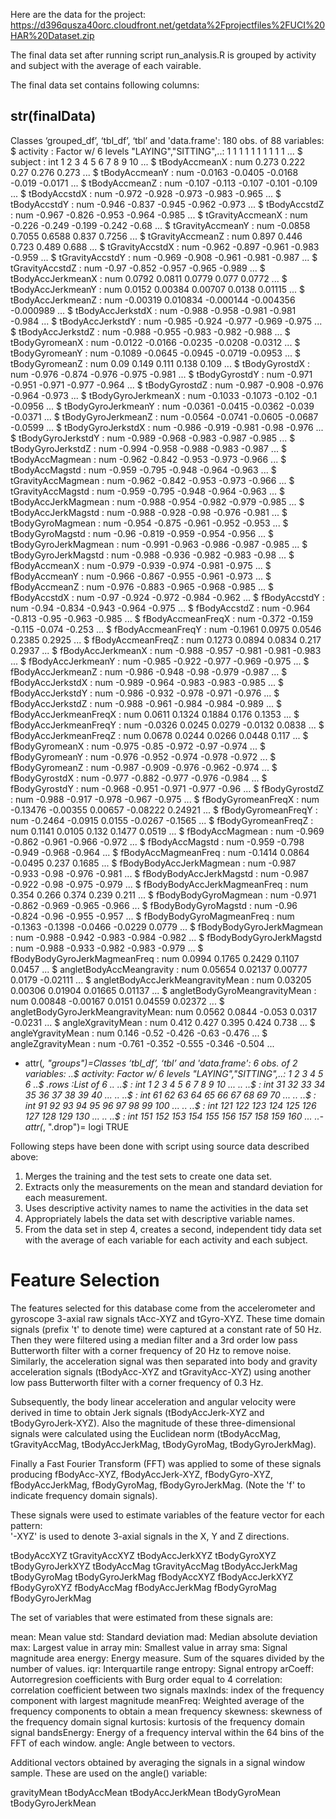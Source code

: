 Here are the data for the project:
https://d396qusza40orc.cloudfront.net/getdata%2Fprojectfiles%2FUCI%20HAR%20Dataset.zip 

The final data set after running script run_analysis.R is grouped by activity and subject with 
the average of each vairable.

The final data set contains following columns:

## str(finalData)
Classes ‘grouped_df’, ‘tbl_df’, ‘tbl’ and 'data.frame': 180 obs. of  88 variables:
 $ activity                         : Factor w/ 6 levels "LAYING","SITTING",..: 1 1 1 1 1 1 1 1 1 1 ...
 $ subject                          : int  1 2 3 4 5 6 7 8 9 10 ...
 $ tBodyAccmeanX                    : num  0.273 0.222 0.27 0.276 0.273 ...
 $ tBodyAccmeanY                    : num  -0.0163 -0.0405 -0.0168 -0.019 -0.0171 ...
 $ tBodyAccmeanZ                    : num  -0.107 -0.113 -0.107 -0.101 -0.109 ...
 $ tBodyAccstdX                     : num  -0.972 -0.928 -0.973 -0.983 -0.965 ...
 $ tBodyAccstdY                     : num  -0.946 -0.837 -0.945 -0.962 -0.973 ...
 $ tBodyAccstdZ                     : num  -0.967 -0.826 -0.953 -0.964 -0.985 ...
 $ tGravityAccmeanX                 : num  -0.226 -0.249 -0.199 -0.242 -0.68 ...
 $ tGravityAccmeanY                 : num  -0.0858 0.7055 0.6588 0.837 0.7256 ...
 $ tGravityAccmeanZ                 : num  0.897 0.446 0.723 0.489 0.688 ...
 $ tGravityAccstdX                  : num  -0.962 -0.897 -0.961 -0.983 -0.959 ...
 $ tGravityAccstdY                  : num  -0.969 -0.908 -0.961 -0.981 -0.987 ...
 $ tGravityAccstdZ                  : num  -0.97 -0.852 -0.957 -0.965 -0.989 ...
 $ tBodyAccJerkmeanX                : num  0.0792 0.0811 0.0779 0.077 0.0772 ...
 $ tBodyAccJerkmeanY                : num  0.0152 0.00384 0.00707 0.0138 0.01115 ...
 $ tBodyAccJerkmeanZ                : num  -0.00319 0.010834 -0.000144 -0.004356 -0.000989 ...
 $ tBodyAccJerkstdX                 : num  -0.988 -0.958 -0.981 -0.981 -0.984 ...
 $ tBodyAccJerkstdY                 : num  -0.985 -0.924 -0.977 -0.969 -0.975 ...
 $ tBodyAccJerkstdZ                 : num  -0.988 -0.955 -0.983 -0.982 -0.988 ...
 $ tBodyGyromeanX                   : num  -0.0122 -0.0166 -0.0235 -0.0208 -0.0312 ...
 $ tBodyGyromeanY                   : num  -0.1089 -0.0645 -0.0945 -0.0719 -0.0953 ...
 $ tBodyGyromeanZ                   : num  0.09 0.149 0.111 0.138 0.109 ...
 $ tBodyGyrostdX                    : num  -0.976 -0.874 -0.976 -0.975 -0.981 ...
 $ tBodyGyrostdY                    : num  -0.971 -0.951 -0.971 -0.977 -0.964 ...
 $ tBodyGyrostdZ                    : num  -0.987 -0.908 -0.976 -0.964 -0.973 ...
 $ tBodyGyroJerkmeanX               : num  -0.1033 -0.1073 -0.102 -0.1 -0.0956 ...
 $ tBodyGyroJerkmeanY               : num  -0.0361 -0.0415 -0.0362 -0.039 -0.0371 ...
 $ tBodyGyroJerkmeanZ               : num  -0.0564 -0.0741 -0.0605 -0.0687 -0.0599 ...
 $ tBodyGyroJerkstdX                : num  -0.986 -0.919 -0.981 -0.98 -0.976 ...
 $ tBodyGyroJerkstdY                : num  -0.989 -0.968 -0.983 -0.987 -0.985 ...
 $ tBodyGyroJerkstdZ                : num  -0.994 -0.958 -0.988 -0.983 -0.987 ...
 $ tBodyAccMagmean                  : num  -0.962 -0.842 -0.953 -0.973 -0.966 ...
 $ tBodyAccMagstd                   : num  -0.959 -0.795 -0.948 -0.964 -0.963 ...
 $ tGravityAccMagmean               : num  -0.962 -0.842 -0.953 -0.973 -0.966 ...
 $ tGravityAccMagstd                : num  -0.959 -0.795 -0.948 -0.964 -0.963 ...
 $ tBodyAccJerkMagmean              : num  -0.988 -0.954 -0.982 -0.979 -0.985 ...
 $ tBodyAccJerkMagstd               : num  -0.988 -0.928 -0.98 -0.976 -0.981 ...
 $ tBodyGyroMagmean                 : num  -0.954 -0.875 -0.961 -0.952 -0.953 ...
 $ tBodyGyroMagstd                  : num  -0.96 -0.819 -0.959 -0.954 -0.956 ...
 $ tBodyGyroJerkMagmean             : num  -0.991 -0.963 -0.986 -0.987 -0.985 ...
 $ tBodyGyroJerkMagstd              : num  -0.988 -0.936 -0.982 -0.983 -0.98 ...
 $ fBodyAccmeanX                    : num  -0.979 -0.939 -0.974 -0.981 -0.975 ...
 $ fBodyAccmeanY                    : num  -0.966 -0.867 -0.955 -0.961 -0.973 ...
 $ fBodyAccmeanZ                    : num  -0.976 -0.883 -0.965 -0.968 -0.985 ...
 $ fBodyAccstdX                     : num  -0.97 -0.924 -0.972 -0.984 -0.962 ...
 $ fBodyAccstdY                     : num  -0.94 -0.834 -0.943 -0.964 -0.975 ...
 $ fBodyAccstdZ                     : num  -0.964 -0.813 -0.95 -0.963 -0.985 ...
 $ fBodyAccmeanFreqX                : num  -0.372 -0.159 -0.115 -0.074 -0.253 ...
 $ fBodyAccmeanFreqY                : num  -0.1961 0.0975 0.0546 0.2385 0.2925 ...
 $ fBodyAccmeanFreqZ                : num  0.1273 0.0894 0.0834 0.217 0.2937 ...
 $ fBodyAccJerkmeanX                : num  -0.988 -0.957 -0.981 -0.981 -0.983 ...
 $ fBodyAccJerkmeanY                : num  -0.985 -0.922 -0.977 -0.969 -0.975 ...
 $ fBodyAccJerkmeanZ                : num  -0.986 -0.948 -0.98 -0.979 -0.987 ...
 $ fBodyAccJerkstdX                 : num  -0.989 -0.964 -0.983 -0.983 -0.985 ...
 $ fBodyAccJerkstdY                 : num  -0.986 -0.932 -0.978 -0.971 -0.976 ...
 $ fBodyAccJerkstdZ                 : num  -0.988 -0.961 -0.984 -0.984 -0.989 ...
 $ fBodyAccJerkmeanFreqX            : num  0.0611 0.1324 0.1884 0.176 0.1353 ...
 $ fBodyAccJerkmeanFreqY            : num  -0.0326 0.0245 0.0279 -0.0132 0.0838 ...
 $ fBodyAccJerkmeanFreqZ            : num  0.0678 0.0244 0.0266 0.0448 0.117 ...
 $ fBodyGyromeanX                   : num  -0.975 -0.85 -0.972 -0.97 -0.974 ...
 $ fBodyGyromeanY                   : num  -0.976 -0.952 -0.974 -0.978 -0.972 ...
 $ fBodyGyromeanZ                   : num  -0.987 -0.909 -0.976 -0.962 -0.974 ...
 $ fBodyGyrostdX                    : num  -0.977 -0.882 -0.977 -0.976 -0.984 ...
 $ fBodyGyrostdY                    : num  -0.968 -0.951 -0.971 -0.977 -0.96 ...
 $ fBodyGyrostdZ                    : num  -0.988 -0.917 -0.978 -0.967 -0.975 ...
 $ fBodyGyromeanFreqX               : num  -0.13476 -0.00355 0.00657 -0.08222 0.24921 ...
 $ fBodyGyromeanFreqY               : num  -0.2464 -0.0915 0.0155 -0.0267 -0.1565 ...
 $ fBodyGyromeanFreqZ               : num  0.1141 0.0105 0.132 0.1477 0.0519 ...
 $ fBodyAccMagmean                  : num  -0.969 -0.862 -0.961 -0.966 -0.972 ...
 $ fBodyAccMagstd                   : num  -0.959 -0.798 -0.949 -0.968 -0.964 ...
 $ fBodyAccMagmeanFreq              : num  -0.1414 0.0864 -0.0495 0.237 0.1685 ...
 $ fBodyBodyAccJerkMagmean          : num  -0.987 -0.933 -0.98 -0.976 -0.981 ...
 $ fBodyBodyAccJerkMagstd           : num  -0.987 -0.922 -0.98 -0.975 -0.979 ...
 $ fBodyBodyAccJerkMagmeanFreq      : num  0.354 0.266 0.374 0.239 0.211 ...
 $ fBodyBodyGyroMagmean             : num  -0.971 -0.862 -0.969 -0.965 -0.966 ...
 $ fBodyBodyGyroMagstd              : num  -0.96 -0.824 -0.96 -0.955 -0.957 ...
 $ fBodyBodyGyroMagmeanFreq         : num  -0.1363 -0.1398 -0.0466 -0.0229 0.0779 ...
 $ fBodyBodyGyroJerkMagmean         : num  -0.988 -0.942 -0.983 -0.984 -0.982 ...
 $ fBodyBodyGyroJerkMagstd          : num  -0.988 -0.933 -0.982 -0.983 -0.979 ...
 $ fBodyBodyGyroJerkMagmeanFreq     : num  0.0994 0.1765 0.2429 0.1107 0.0457 ...
 $ angletBodyAccMeangravity         : num  0.05654 0.02137 0.00777 0.0179 -0.02111 ...
 $ angletBodyAccJerkMeangravityMean : num  0.03205 0.00306 0.01904 0.01665 0.01137 ...
 $ angletBodyGyroMeangravityMean    : num  0.00848 -0.00167 0.0151 0.04559 0.02372 ...
 $ angletBodyGyroJerkMeangravityMean: num  0.0562 0.0844 -0.053 0.0317 -0.0231 ...
 $ angleXgravityMean                : num  0.412 0.427 0.395 0.424 0.738 ...
 $ angleYgravityMean                : num  0.146 -0.52 -0.426 -0.63 -0.476 ...
 $ angleZgravityMean                : num  -0.761 -0.352 -0.555 -0.346 -0.504 ...
 - attr(*, "groups")=Classes ‘tbl_df’, ‘tbl’ and 'data.frame':  6 obs. of  2 variables:
  ..$ activity: Factor w/ 6 levels "LAYING","SITTING",..: 1 2 3 4 5 6
  ..$ .rows   :List of 6
  .. ..$ : int  1 2 3 4 5 6 7 8 9 10 ...
  .. ..$ : int  31 32 33 34 35 36 37 38 39 40 ...
  .. ..$ : int  61 62 63 64 65 66 67 68 69 70 ...
  .. ..$ : int  91 92 93 94 95 96 97 98 99 100 ...
  .. ..$ : int  121 122 123 124 125 126 127 128 129 130 ...
  .. ..$ : int  151 152 153 154 155 156 157 158 159 160 ...
  ..- attr(*, ".drop")= logi TRUE


Following steps have been done with script using source data described above:
1. Merges the training and the test sets to create one data set.
2. Extracts only the measurements on the mean and standard deviation for each measurement. 
3. Uses descriptive activity names to name the activities in the data set
4. Appropriately labels the data set with descriptive variable names. 
5. From the data set in step 4, creates a second, independent tidy data set with the average of each variable for each activity and each subject.



Feature Selection 
=================

The features selected for this database come from the accelerometer and gyroscope 3-axial raw signals tAcc-XYZ and tGyro-XYZ. These time domain signals (prefix 't' to denote time) were captured at a constant rate of 50 Hz. Then they were filtered using a median filter and a 3rd order low pass Butterworth filter with a corner frequency of 20 Hz to remove noise. Similarly, the acceleration signal was then separated into body and gravity acceleration signals (tBodyAcc-XYZ and tGravityAcc-XYZ) using another low pass Butterworth filter with a corner frequency of 0.3 Hz. 

Subsequently, the body linear acceleration and angular velocity were derived in time to obtain Jerk signals (tBodyAccJerk-XYZ and tBodyGyroJerk-XYZ). Also the magnitude of these three-dimensional signals were calculated using the Euclidean norm (tBodyAccMag, tGravityAccMag, tBodyAccJerkMag, tBodyGyroMag, tBodyGyroJerkMag). 

Finally a Fast Fourier Transform (FFT) was applied to some of these signals producing fBodyAcc-XYZ, fBodyAccJerk-XYZ, fBodyGyro-XYZ, fBodyAccJerkMag, fBodyGyroMag, fBodyGyroJerkMag. (Note the 'f' to indicate frequency domain signals). 

These signals were used to estimate variables of the feature vector for each pattern:  
'-XYZ' is used to denote 3-axial signals in the X, Y and Z directions.

tBodyAccXYZ
tGravityAccXYZ
tBodyAccJerkXYZ
tBodyGyroXYZ
tBodyGyroJerkXYZ
tBodyAccMag
tGravityAccMag
tBodyAccJerkMag
tBodyGyroMag
tBodyGyroJerkMag
fBodyAccXYZ
fBodyAccJerkXYZ
fBodyGyroXYZ
fBodyAccMag
fBodyAccJerkMag
fBodyGyroMag
fBodyGyroJerkMag

The set of variables that were estimated from these signals are: 

mean: Mean value
std: Standard deviation
mad: Median absolute deviation 
max: Largest value in array
min: Smallest value in array
sma: Signal magnitude area
energy: Energy measure. Sum of the squares divided by the number of values. 
iqr: Interquartile range 
entropy: Signal entropy
arCoeff: Autorregresion coefficients with Burg order equal to 4
correlation: correlation coefficient between two signals
maxInds: index of the frequency component with largest magnitude
meanFreq: Weighted average of the frequency components to obtain a mean frequency
skewness: skewness of the frequency domain signal 
kurtosis: kurtosis of the frequency domain signal 
bandsEnergy: Energy of a frequency interval within the 64 bins of the FFT of each window.
angle: Angle between to vectors.

Additional vectors obtained by averaging the signals in a signal window sample. These are used on the angle() variable:

gravityMean
tBodyAccMean
tBodyAccJerkMean
tBodyGyroMean
tBodyGyroJerkMean

